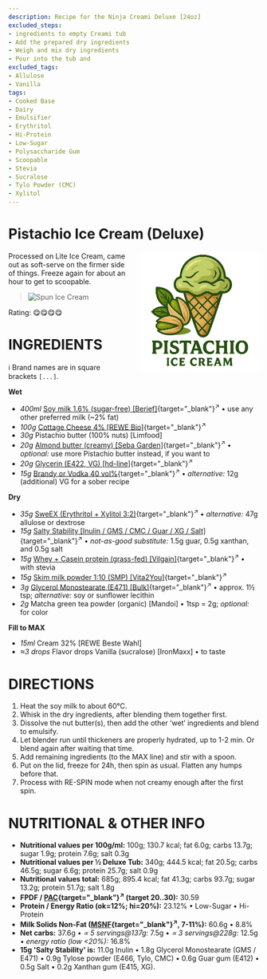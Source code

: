 ```yaml
---
description: Recipe for the Ninja Creami Deluxe [24oz]
excluded_steps:
- ingredients to empty Creami tub
- Add the prepared dry ingredients
- Weigh and mix dry ingredients
- Pour into the tub and
excluded_tags:
- Allulose
- Vanilla
tags:
- Cooked Base
- Dairy
- Emulsifier
- Erythritol
- Hi-Protein
- Low-Sugar
- Polysaccharide Gum
- Scoopable
- Stevia
- Sucralose
- Tylo Powder (CMC)
- Xylitol
---
```

# Pistachio Ice Cream (Deluxe)
<img style="float: right; margin-left: 1.5em;" width=240 alt="Logo" src="logo-pistachio.png" />

Processed on Lite Ice Cream, came out as soft-serve on the firmer side of things.
Freeze again for about an hour to get to scoopable.

> <img width=360 alt="Spun Ice Cream" src="Pistachio_2025-01-01.jpg" class="zoomable" />

Rating: 😋😋😋😋

# INGREDIENTS

ℹ️ Brand names are in square brackets `[...]`.

**Wet**

  - _400ml_ [Soy milk 1.6% (sugar-free) \[Berief\]](/ice-creamery/info/ingredients/#soy-milk){target="_blank"}<sup>↗</sup> • use any other preferred milk (~2% fat)
  - _100g_ [Cottage Cheese 4% \[REWE Bio\]](/ice-creamery/info/ingredients/#cottage-cheese){target="_blank"}<sup>↗</sup>
  - _30g_ Pistachio butter (100% nuts) [Limfood]
  - _20g_ [Almond butter (creamy) \[Seba Garden\]](/ice-creamery/info/ingredients/#almond-milk-butter){target="_blank"}<sup>↗</sup> • *optional:* use more Pistachio butter instead, if you want to
  - _20g_ [Glycerin (E422, VG) \[hd-line\]](/ice-creamery/info/ingredients/#vegetable-glycerin-glycerol-vg-e422){target="_blank"}<sup>↗</sup>
  - _15g_ [Brandy or Vodka 40 vol%](/ice-creamery/info/ingredients/#alcohol-ethanol){target="_blank"}<sup>↗</sup> • *alternative:* 12g (additional) VG for a sober recipe

**Dry**

  - _35g_ [SweEX (Erythritol + Xylitol 3:2)](/ice-creamery/info/ingredients/#sweex-erythritol-xylitol-blend){target="_blank"}<sup>↗</sup> • *alternative:* 47g allulose or dextrose
  - _15g_ [Salty Stability \[Inulin / GMS / CMC / Guar / XG / Salt\]](/ice-creamery/S/Salty%20Stability/){target="_blank"}<sup>↗</sup> • *not-as-good substitute:* 1.5g guar, 0.5g xanthan, and 0.5g salt
  - _15g_ [Whey + Casein protein (grass-fed) \[Vilgain\]](/ice-creamery/info/ingredients/#whey-protein){target="_blank"}<sup>↗</sup> • with stevia
  - _15g_ [Skim milk powder 1:10 (SMP) \[Vita2You\]](/ice-creamery/info/ingredients/#skim-milk-powder-smp){target="_blank"}<sup>↗</sup>
  - _3g_ [Glycerol Monostearate (E471) \[Bulk\]](/ice-creamery/info/ingredients/#glycerol-monostearate-gms-e471){target="_blank"}<sup>↗</sup> • approx. 1½ tsp; *alternative:* soy or sunflower lecithin
  - _2g_ Matcha green tea powder (organic) [Mandoi] • 1tsp = 2g; *optional:* for color

**Fill to MAX**

  - _15ml_ Cream 32% [REWE Beste Wahl]
  - _≈3 drops_ Flavor drops Vanilla (sucralose) [IronMaxx] • to taste

# DIRECTIONS

 1. Heat the soy milk to about 60°C.
 1. Whisk in the dry ingredients, after blending them together first.
 1. Dissolve the nut butter(s), then add the other ‘wet’ ingredients and blend to emulsify.
 1. Let blender run until thickeners are properly hydrated, up to 1-2 min. Or blend again after waiting that time.
 1. Add remaining ingredients (to the MAX line) and stir with a spoon.
 1. Put on the lid, freeze for 24h, then spin as usual. Flatten any humps before that.
 1. Process with RE-SPIN mode when not creamy enough after the first spin.

# NUTRITIONAL & OTHER INFO

- **Nutritional values per 100g/ml:** 100g; 130.7 kcal; fat 6.0g; carbs 13.7g; sugar 1.9g; protein 7.6g; salt 0.3g
- **Nutritional values per ½ Deluxe Tub:** 340g; 444.5 kcal; fat 20.5g; carbs 46.5g; sugar 6.6g; protein 25.7g; salt 0.9g
- **Nutritional values total:** 685g; 895.4 kcal; fat 41.3g; carbs 93.7g; sugar 13.2g; protein 51.7g; salt 1.8g
- **FPDF / [PAC](/ice-creamery/info/glossary/#potere-anti-congelante-pac){target="_blank"}<sup>↗</sup> (target 20..30):** 30.59
- **Protein / Energy Ratio (ok=12%; hi=20%):** 23.12% • Low-Sugar • Hi-Protein
- **Milk Solids Non-Fat ([MSNF](/ice-creamery/info/glossary/#milk-solids-not-fat-msnf){target="_blank"}<sup>↗</sup>, 7-11%):** 60.6g • 8.8%
- **Net carbs:** 37.6g • *∝ 5 servings@137g:* 7.5g • *∝ 3 servings@228g:* 12.5g • *energy ratio (low <20%):* 16.8%
- **15g 'Salty Stability' is:** 11.0g Inulin • 1.8g Glycerol Monostearate (GMS / E471) • 0.9g Tylose powder (E466, Tylo, CMC) • 0.6g Guar gum (E412) • 0.5g Salt • 0.2g Xanthan gum (E415, XG).
